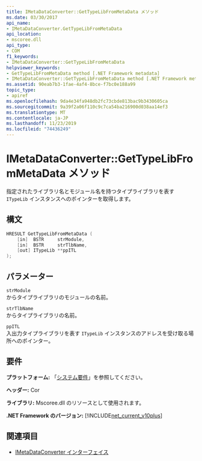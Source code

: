 ```yaml
---
title: IMetaDataConverter::GetTypeLibFromMetaData メソッド
ms.date: 03/30/2017
api_name:
- IMetaDataConverter.GetTypeLibFromMetaData
api_location:
- mscoree.dll
api_type:
- COM
f1_keywords:
- IMetaDataConverter::GetTypeLibFromMetaData
helpviewer_keywords:
- GetTypeLibFromMetaData method [.NET Framework metadata]
- IMetaDataConverter::GetTypeLibFromMetaData method [.NET Framework metadata]
ms.assetid: 90eab7b3-1fae-4af4-8bce-f7bc0e188a99
topic_type:
- apiref
ms.openlocfilehash: 9da4e34fa948db2fc73cbde813bac9b3430605ca
ms.sourcegitcommit: 9a39f2a06f110c9c7ca54ba216900d038aa14ef3
ms.translationtype: MT
ms.contentlocale: ja-JP
ms.lasthandoff: 11/23/2019
ms.locfileid: "74436249"
---
```

# <a name="imetadataconvertergettypelibfrommetadata-method"></a>IMetaDataConverter::GetTypeLibFromMetaData メソッド
指定されたライブラリ名とモジュール名を持つタイプライブラリを表す `ITypeLib` インスタンスへのポインターを取得します。  
  
## <a name="syntax"></a>構文  
  
```cpp  
HRESULT GetTypeLibFromMetaData (  
    [in]  BSTR     strModule,   
    [in]  BSTR     strTlbName,   
    [out] ITypeLib **ppITL  
);  
```  
  
## <a name="parameters"></a>パラメーター  
 `strModule`  
 からタイプライブラリのモジュールの名前。  
  
 `strTlbName`  
 からタイプライブラリの名前。  
  
 `ppITL`  
 入出力タイプライブラリを表す `ITypeLib` インスタンスのアドレスを受け取る場所へのポインター。  
  
## <a name="requirements"></a>要件  
 **プラットフォーム:** 「[システム要件](../../../../docs/framework/get-started/system-requirements.md)」を参照してください。  
  
 **ヘッダー:** Cor  
  
 **ライブラリ:** Mscoree.dll のリソースとして使用されます。  
  
 **.NET Framework のバージョン:** [!INCLUDE[net_current_v10plus](../../../../includes/net-current-v10plus-md.md)]  
  
## <a name="see-also"></a>関連項目

- [IMetaDataConverter インターフェイス](../../../../docs/framework/unmanaged-api/metadata/imetadataconverter-interface.md)
